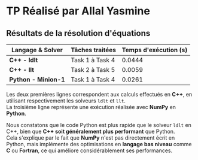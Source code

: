# TP Réalisé par Allal Yasmine

## Résultats de la résolution d'équations

| Langage & Solver       | Tâches traitées    | Temps d'exécution (s) |
|------------------------|--------------------|------------------------|
| **C++ - ldlt**        | Task 1 à Task 4    | 0.0444                 |
| **C++ - llt**         | Task 2 à Task 5    | 0.0059                 |
| **Python - Minion-1** | Task 1 à Task 4    | 0.0261                 |

Les deux premières lignes correspondent aux calculs effectués en **C++**, en utilisant respectivement les solveurs `ldlt` et `llt`.  
La troisième ligne représente une exécution réalisée avec **NumPy** en **Python**.

Nous constatons que le code Python est plus rapide que le solveur `ldlt` en C++, bien que **C++ soit généralement plus performant** que Python.  
Cela s'explique par le fait que **NumPy** n'est pas directement écrit en Python, mais implémente des optimisations en **langage bas niveau** comme **C** ou **Fortran**, ce qui améliore considérablement ses performances.
